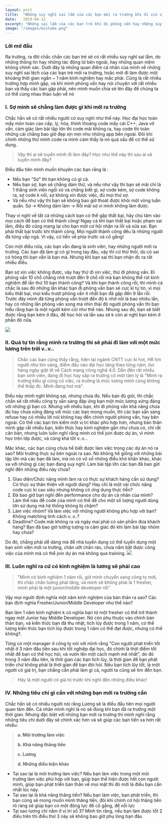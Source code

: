 ```yaml
---
layout: post
title:  "Những suy nghĩ sai lầm của các bạn mới ra trường khi đi xin việc"
date:   2019-04-12
excerpt: "Những sai lầm của các bạn trẻ khi đi phỏng vấn hay những suy nghĩ sai lầm sau khi ra trường"
image: "/images/mistake.png"
---
```


### Lời mở đầu
Ra trường, ra đời chắc chắn các bạn trẻ sẽ có rất nhiều suy nghĩ sai lầm, do những thông tin hay những tác động từ bên ngoài, hay những quan niệm không chính xác. Dưới đây là những quan điểm cá nhân của mình về những suy nghĩ sai lệch của các bạn trẻ mới ra trường, hoăc mới đi làm được một khoảng thời gian ngắn ~ 1 năm kinh nghiệm hay mắc phải. Cũng là rất nhiều trường hợp mình gặp, và khi mình phỏng vấn hay nói chuyện với rất nhiều bạn và thấy các bạn gặp phải, nên mình muốn chia sẻ lên đây để chúng ta có thể cùng nhau thảo luận về nó

### I. Sợ mình sẽ chẳng làm được gì khi mới ra trường 
Chắc hẳn sẽ có rất nhiều người có suy nghĩ như thế này. Học đại học toàn mấy môn toán cao cấp, lý, hóa, thỉnh thoảng code mấy cái C++, Java vớ vẩn, cảm giác làm bài tập lớn thì code mãi không ra, hay code thì toàn những cái chẳng bao giờ đẹp xịn mịn như những app bên ngoài. Đôi khi chính những thứ mình code ra mình cảm thấy là nó quá xấu để có thể sử dụng. 
> Vậy thì ai sẽ tuyển mình đi làm đây? Học như thế này thì sau ai sẽ tuyển mình đây?

Điều đầu tiên mình muốn khuyên các bạn rằng là :
- Nếu bạn "Sợ" thì bạn không có gì cả. 
- Nếu bạn sợ, bạn sẽ chẳng dám thử, và nếu như vậy thì bạn sẽ mãi chỉ là 1 thằng sinh viên ngồi xó và chẳng biết gì, sợ code kém, sợ code không ra, sợ code k nổi, sợ không xin được việc, đủ mọi thứ sợ. 
- Và nếu như vậy thì bạn sẽ không bao giờ thoát được khỏi một vòng luẩn quẩn. Sợ -> Không dám làm -> Rồi mãi sợ vì mình không làm được. 

Thay vì nghĩ về tất cả những cách bạn có thể gặp thất bại, hãy chú tâm vào mọi cách để bạn có thể thành công! Ngay cả khi bạn thất bại hoặc phạm sai lầm, điều đó cũng mang lại cho bạn một cơ hội nhận ra lỗi và sửa sai. Bạn phải thất bại trước khi thành công. Mọi người thành công đều là những người đã từng vấp ngã. Vì vậy, cứ tiến về phía trước và cố gắng! 

Còn một điều nữa, các bạn vẫn đang là sinh viên, hay những người mới ra trường. Các bạn đã làm gì có gì trong tay đâu, vậy thì cứ thử thôi, dù có sai có hỏng thì bạn vẫn là bạn mà. Nhưng khi bạn sai thì bạn nhận đc ra rất nhiều điều. 

Bạn sợ xin việc không được, vậy hay thử đi xin việc, thử đi phỏng vấn. Đi phỏng vấn 10 chỗ chẳng nhẽ trượt đến 9 chỗ rồi mà bạn không thể rút kinh nghiệm để lần thứ 10 bạn thành công? Và khi bạn thành công rồi, thì mình cá chắc là sau đó những lần khác bạn đi phỏng vấn bạn sẽ cực kì tự tin, vì mọi kiểu thất bại, mọi kiểu trượt phỏng vấn ít nhất bạn đã gặp đến 9 lần rồi. Trước đây mình đã từng phỏng vấn trượt đến độ k nhớ nổi là bao nhiêu lần, hay có những lần phỏng vấn xong mà nhìn thái độ người phỏng vấn thì bạn hiểu rằng bạn là một người kém cỏi như thế nào. Nhưng sau đó, bạn sẽ biết được rằng bạn kém ở đâu, để học hỏi và lần sau sẽ k còn ai nghĩ bạn kém ở phần đó nữa.

![](https://images.viblo.asia/127852d8-441b-4b2e-b4d1-648ee8835875.jpg)

### II. Quá tự tin rằng mình ra trường thì sẽ phải đi làm với một mức lương trên trời v..v..
>Chắc các bạn cũng thấy rằng, hiện tại ngành CNTT cực kì hot, HR tìm người như tìm vàng, điểm đầu vào đại học tăng theo từng năm, tivi hàng ngày giật tít về Cách mạng công nghệ 4.0. Dẫn đến rất nhiều bạn sinh viên, đang đi học hay sắp ra trường có một tâm lý là "Mình ra trường kiểu gì cũng có việc, ra trường là mức lương mình cũng không thể thấp đc. Mình đang hot mà". 

Điều này mình nghĩ không sai, nhưng chưa đủ. Nếu bạn đủ giỏi, thì chắc chắn sẽ rất nhiều công ty sẵn sàng đáp ứng bạn một mức lương xứng đáng với những gì bạn có. Nhưng với nhiều bạn, khi đi phỏng vấn khả năng chưa đủ hay chưa xứng đáng với mức các bạn mong muốn, thì các bạn sẵn sàng refuse hay có nhiều lời nói không hay đến chính người phỏng vấn, hay bên ngoài. Có thể các bạn tìm kiếm một vị trí khác phù hợp hơn, nhưng bản thân mình gặp rất nhiều bạn, kiến thức hay kinh nghiệm gần như chưa có, chỉ rất căn bản, nhưng luôn luôn nghĩ rằng mình có thể join được dự án, vì mình học trên lớp được, và cũng khá tốt v..v... 

Mặc khác, các bạn cũng chưa hề biết được làm việc trong các dự án nó ra sao? Môi trường thực sự bên ngoài ra sao. Nó không hề giống với những bài tập lớn mà các bạn đã làm, mà nó có vô số những điều khó khăn khác, khác xa với những gì các bạn đang suy nghĩ. Làm bài tập lớn các bạn đã bao giờ nghĩ đến những điều này chưa?
1. Giao diện/Chức năng mình làm ra có thực sự khách hàng cần sử dụng? Có thực sự thân thiện với người dùng? Hay chỉ là một vài chức năng code cực kì cao siêu nhưng không có ứng dụng thực tiễn? 
2. Đã bao giờ bạn nghĩ đến performance cho dự án cá nhân của mình? Làm thế nào để code của mình có thể để cho một số lượng người dùng lớn sử dụng mà hệ thống không bị chậm?
3. Làm việc nhóm? Và làm việc với những người không phù hợp với bạn? Không matching tính cách v..v..?
4. Deadline? Code mãi không ra và ngày mai phải có sản phẩm đưa khách hàng? Bạn đã bao giờ tưởng tượng ra cảm giác đó khi làm bài tập nhóm hay chưa?

Do đó, chẳng phải dễ dàng mà để nhà tuyển dụng có thể tuyển dụng một bạn sinh viên mới ra trường, chân ướt chân ráo, chưa nắm bắt được công việc của mình mà có thể join dự án mà không qua training.
![](https://images.viblo.asia/f41128a1-9e93-414f-8fba-f19f31aa44c7.jpg)
### III. Luôn nghĩ ra cứ có kinh nghiệm là lương sẽ phải cao
> "Mình có kinh nghiệm 1 năm rồi, giờ mình chuyển sang công ty mới, thì chắc chắn lương phải tăng, và mình sẽ không phải là 1 fresher, mình phải là một junior/middle developer rồi"

Vậy mọi người định nghĩa một năm kinh nghiệm của bản thân ra sao? Các bạn định nghĩa Fresher/Junior/Middle Developer như thế nào? 

Bạn làm 1 năm kinh nghiệm k có nghĩa bạn từ một fresher có thể trở thành ngay một Junior hay Middle Developer. Nó còn phụ thuộc vào chính bản thân bạn, và kiến thức bạn đã thu nhặt, tích lũy được trong 1 năm, có thể lượng kiến thức bạn tích lũy được trong 1 năm có thể đạt được, nhưng có thể không?. 

Từng có một manager ở công ty nói với mình rằng "Con người phát triển tốt nhất ở 3 năm đầu tiên sau khi tốt nghiệp đại học, đó chính là thời điểm tốt nhất để bạn có thể học hỏi, và vươn lên một cách mạnh mẽ nhất", do đó trong 3 năm đầu tiên, là thời gian các bạn tích lũy, là thời gian để bạn phát triển chứ không phải là thời gian để bạn đòi hỏi. Nếu bạn tích lũy tốt, là một người có giá trị, bạn chẳng cần phải làm gì cả, người ta cũng sẽ tìm đến bạn. 
>Hãy là một người có giá trị trước khi nghĩ đến những điều khác!

### IV. Những tiêu chí gì cần với những bạn mới ra trường cần
Chắc hẳn sẽ có nhiều người nói rằng Lương sẽ là điều đầu tiên mọi người quan tâm đến. Cá nhân mình nghĩ là nó sẽ đúng khi bạn đã ra trường một thời gian. Nhưng đặc biệt với những bạn mới ra trường thì mình nghĩ rằng những tiêu chí dưới đây sẽ chính xác hơn và sẽ giúp các bạn tiến xa hơn rất nhiều: 

>**a. Môi trường làm việc**
>
>**b. Khả năng thăng tiến**
>
>**c. Lương**
>
>**d. Những điều kiện khác**

- Tại sao lại là môi trường làm việc? Nếu bạn làm việc trong một môi trường làm việc phù hợp với bạn, giúp bạn thể hiện được hết con người mình, giúp bạn phát triển bản thân về mọi mặt thì đó mới là điều bạn cần nhất lúc này. 
- Tại sao lại là khả năng thăng tiến? Nếu bạn làm việc, bạn phát triển, thì bạn cũng sẽ mong muốn mình thăng tiến, đôi khi chính cơ hội thăng tiến rõ ràng sẽ giúp bạn có một động lực để cố gắng, để nỗi lực 
- Tại sao lương chỉ nằm ở vị trí số 3? Mình tin rằng, nếu bạn làm được tốt 2 điều trên thì điều thứ 3 này sẽ không bao giờ phụ lòng bạn đâu